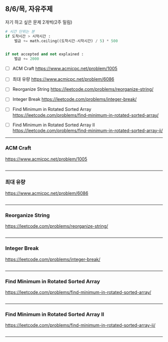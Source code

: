 ## 8/6/목, 자유주제
자기 하고 싶은 문제 2개씩(2주 밀림)


```python
# 시간 단위는 분
if 도착시간 > 시작시간 :
    벌금 += math.ceiling((도착시간-시작시간) / 5) * 500


if not accepted and not explained :
    벌금 += 2000
```

- [ ] ACM Craft
https://www.acmicpc.net/problem/1005
- [ ] 최대 유량
https://www.acmicpc.net/problem/6086
- [ ] Reorganize String
https://leetcode.com/problems/reorganize-string/
- [ ] Integer Break
https://leetcode.com/problems/integer-break/
- [ ] Find Minimum in Rotated Sorted Array
https://leetcode.com/problems/find-minimum-in-rotated-sorted-array/
- [ ] Find Minimum in Rotated Sorted Array II
https://leetcode.com/problems/find-minimum-in-rotated-sorted-array-ii/


---

### ACM Craft
https://www.acmicpc.net/problem/1005

```c++
```

---

### 최대 유량
https://www.acmicpc.net/problem/6086

```c++
```

---

### Reorganize String
https://leetcode.com/problems/reorganize-string/

```c++
```

---

### Integer Break
https://leetcode.com/problems/integer-break/

```c++
```

---

### Find Minimum in Rotated Sorted Array
https://leetcode.com/problems/find-minimum-in-rotated-sorted-array/


```c++
```

---

### Find Minimum in Rotated Sorted Array II
https://leetcode.com/problems/find-minimum-in-rotated-sorted-array-ii/


```c++
```

---
